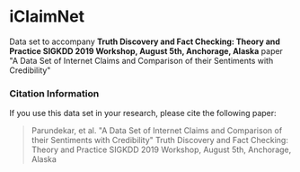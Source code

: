 # iClaimNet

Data set to accompany **Truth Discovery and Fact Checking: Theory and Practice
SIGKDD 2019 Workshop, August 5th, Anchorage, Alaska** paper "A Data Set of Internet Claims and Comparison of their Sentiments with Credibility"



### Citation Information
If you use this data set in your research, please cite the following paper:

>Parundekar, et al. "A Data Set of Internet Claims and Comparison of their Sentiments with Credibility" Truth Discovery and Fact Checking: Theory and Practice SIGKDD 2019 Workshop, August 5th, Anchorage, Alaska
